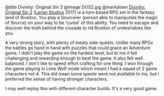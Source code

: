 @title		Divinity: Original Sin 2
@image		DOS2.jpg
@markdown
[Divinity: Original Sin 2](https://divinity.game/)
([Larian Studios](https://larian.com/) 2017) is a
turn-based RPG set in the fantasy land of Rivellon. You play
a Sourcerer (person able to manipulate the magic of Source)
on your way to be 'cured' of this ability. You need to escape and
discover the truth behind the crusade to rid Rivellon of
undesirables like you.

A very strong story, with plenty of meaty side-quests. Unlike
many RPGs the battles go hand in hand with puzzles that
could grace an Adventure game. I didn't play the game on the
hardest level, but to me it felt challenging and rewarding enough to beat the
game. It also felt well balanced. I don't like to spend effort crafting
for one thing. I won through the game playing in Lone Wolf mode
which meant I had a squad of 2 game characters not 4. This did mean
some quests were not available to me, but I preferred the
sense of having stronger characters.

I may well replay this with different character builds. It's a very good
game.
